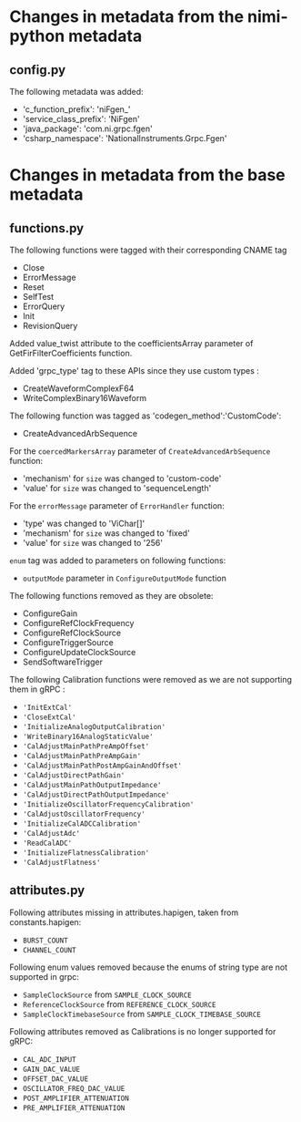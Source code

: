 # Changes in metadata from the nimi-python metadata

## config.py

The following metadata was added:
- 'c_function_prefix': 'niFgen_'
- 'service_class_prefix': 'NiFgen'
- 'java_package': 'com.ni.grpc.fgen'
- 'csharp_namespace': 'NationalInstruments.Grpc.Fgen'

# Changes in metadata from the base metadata

## functions.py

The following functions were tagged with their corresponding CNAME tag
- Close
- ErrorMessage
- Reset
- SelfTest
- ErrorQuery
- Init
- RevisionQuery

Added value_twist attribute to the coefficientsArray parameter of GetFirFilterCoefficients function.

Added 'grpc_type' tag to these APIs since they use custom types : 
- CreateWaveformComplexF64
- WriteComplexBinary16Waveform

The following function was tagged as 'codegen_method':'CustomCode':
- CreateAdvancedArbSequence

For the `coercedMarkersArray` parameter of `CreateAdvancedArbSequence` function:
  - 'mechanism' for `size` was changed to 'custom-code'
  - 'value' for `size` was changed to 'sequenceLength'

For the `errorMessage` parameter of `ErrorHandler` function:
  - 'type' was changed to 'ViChar[]'
  - 'mechanism' for `size` was changed to 'fixed'
  - 'value' for `size` was changed to '256'

`enum` tag was added to parameters on following functions:
- `outputMode` parameter in `ConfigureOutputMode` function

The following functions removed as they are obsolete:
- ConfigureGain
- ConfigureRefClockFrequency
- ConfigureRefClockSource
- ConfigureTriggerSource
- ConfigureUpdateClockSource
- SendSoftwareTrigger

The following Calibration functions were removed as we are not supporting them in gRPC :
- `'InitExtCal'`
- `'CloseExtCal'`
- `'InitializeAnalogOutputCalibration'`
- `'WriteBinary16AnalogStaticValue'`
- `'CalAdjustMainPathPreAmpOffset'`
- `'CalAdjustMainPathPreAmpGain'`
- `'CalAdjustMainPathPostAmpGainAndOffset'`
- `'CalAdjustDirectPathGain'`
- `'CalAdjustMainPathOutputImpedance'`
- `'CalAdjustDirectPathOutputImpedance'`
- `'InitializeOscillatorFrequencyCalibration'`
- `'CalAdjustOscillatorFrequency'`
- `'InitializeCalADCCalibration'`
- `'CalAdjustAdc'`
- `'ReadCalADC'`
- `'InitializeFlatnessCalibration'`
- `'CalAdjustFlatness'`

## attributes.py

Following attributes missing in attributes.hapigen, taken from constants.hapigen:
- `BURST_COUNT`
- `CHANNEL_COUNT`

Following enum values removed because the enums of string type are not supported in grpc:
- `SampleClockSource` from `SAMPLE_CLOCK_SOURCE`
- `ReferenceClockSource` from `REFERENCE_CLOCK_SOURCE`
- `SampleClockTimebaseSource` from `SAMPLE_CLOCK_TIMEBASE_SOURCE`

Following attributes removed as Calibrations is no longer supported for gRPC:
- `CAL_ADC_INPUT`
- `GAIN_DAC_VALUE`
- `OFFSET_DAC_VALUE`
- `OSCILLATOR_FREQ_DAC_VALUE`
- `POST_AMPLIFIER_ATTENUATION`
- `PRE_AMPLIFIER_ATTENUATION`
